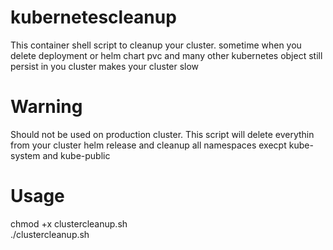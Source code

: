 # kubernetescleanup
This container shell script to cleanup your cluster.
sometime when you delete deployment or helm chart pvc and many other kubernetes object still persist in you cluster makes your cluster slow
# Warning 
Should not be used on production cluster.
This script will delete everythin from your cluster helm release and cleanup all namespaces 
execpt kube-system and kube-public
# Usage
chmod +x clustercleanup.sh </br>
./clustercleanup.sh

